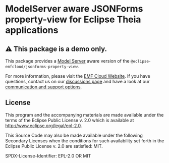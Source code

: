 # ModelServer aware JSONForms property-view for Eclipse Theia applications

## :warning: **This package is a demo only.**

This package provides a [Model Server](https://github.com/eclipse-emfcloud/emfcloud-modelserver) aware version of the `@eclipse-emfcloud/jsonforms-property-view`.

For more information, please visit the [EMF Cloud Website](https://www.eclipse.org/emfcloud/).
If you have questions, contact us on our [discussions page](https://github.com/eclipse-emfcloud/emfcloud/discussions)
and have a look at our [communication and support options](https://www.eclipse.org/emfcloud/contact/).

## License

This program and the accompanying materials are made available under the
terms of the Eclipse Public License v. 2.0 which is available at
<http://www.eclipse.org/legal/epl-2.0>.

This Source Code may also be made available under the following Secondary
Licenses when the conditions for such availability set forth in the Eclipse
Public License v. 2.0 are satisfied: MIT.

SPDX-License-Identifier: EPL-2.0 OR MIT

